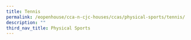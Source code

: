 ```yaml
---
title: Tennis
permalink: /eopenhouse/cca-n-cjc-houses/ccas/physical-sports/tennis/
description: ""
third_nav_title: Physical Sports
---
```

